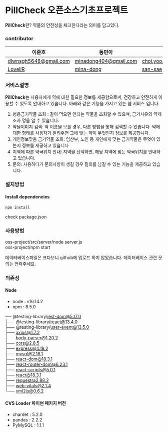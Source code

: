 # PillCheck 오픈소스기초프로젝트

**PillCheck**란? 약물의 안전성을 체크한다라는 의미를 담고있다.

### contributor
|이준호|동민아|최유림|
|------|---|---|
|dlwnsgh5648@gmail.com             |      minadong404@gmail.com         |   choi.yoo.lim.12@gmail.com |
|[LovellR](https://github.com/LovellR)        |  [mina-dong](https://github.com/mina-dong)           |    [san-sae](https://github.com/san-sae) |

### 서비스설명
**PillCheck**는 사용자에게 약에 대한 필요한 정보를 제공함으로써, 건강하고 안전하게 이용할 수 있도록 안내하고 있습니다.
아래와 같은 기능을 가지고 있는 웹 서비스 입니다.

1. 병용금기약물 조회 : 같이 먹으면 안되는 약물을 조회할 수 있으며, 금기사유와 약제조사 명을 알 수 있습니다.
2. 약물이미지 검색: 약 이름을 모를 경우, 다른 방법을 통해 검색할 수 있습니다. 약에 대한 형태를 사용자가 알려주면 그에 맞는 약이 무엇인지 정보를 제공합니다.
3. 개인정보맞춤 금기약물 조회: 임산부, 노인 등 개인에게 맞는 금기약물은 무엇이 있는지 정보를 제공하고 있습니다
4. 지역에 따른 약국위치 안내: 지역을 선택하면, 해당 지역에 맞는 약국위치를 안내하고 있습니다.
5. 문의: 사용하다가 문의사항이 생길 경우 질의를 남길 수 있는 기능을 제공하고 있습니다.

### 설치방법
#### Install dependencies
```
npm install
```
check package.json

### 사용방법
oss-project/src/server/node server.js  
oss-project/npm start  

데이터베이스파일은 크다보니 github에 업로드 하지 않았습니다. 데이터베이스 관련 문의는 연락주세요.


### 의존성
#### Node 
- node : v16.14.2  
- npm : 8.5.0  
  
── @testing-library/jest-dom@5.17.0  
├── @testing-library/react@13.4.0  
├── @testing-library/user-event@13.5.0  
├── axios@1.7.2  
├── body-parser@1.20.2  
├── cors@2.8.5  
├── express@4.19.2  
├── mysql@2.18.1  
├── react-dom@18.3.1  
├── react-router-dom@6.23.1  
├── react-scripts@5.0.1  
├── react@18.3.1  
├── request@2.88.2  
├── web-vitals@2.1.4  
└── xml2js@0.6.2  

#### CVS Loader 파이썬 패키지 버전
- chardet : 5.2.0  
- pandas : 2.2.2  
- PyMySQL : 1.1.1  
